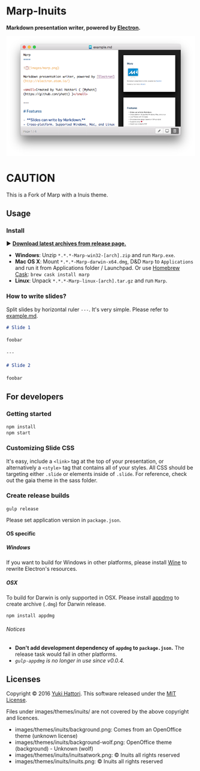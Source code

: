 Marp-Inuits
===========

**Markdown presentation writer, powered by [Electron](http://electron.atom.io/).**

![Marp](screenshot.png)


# CAUTION

This is a Fork of Marp with a Inuis theme.

## Usage

### Install

:arrow_forward: **[Download latest archives from release page.](https://github.com/yhatt/marp/releases)**

- **Windows**: Unzip `*.*.*-Marp-win32-[arch].zip` and run `Marp.exe`.
- **Mac OS X**: Mount `*.*.*-Marp-darwin-x64.dmg`, D&D `Marp` to `Applications` and run it from Applications folder / Launchpad. Or use [Homebrew](http://brew.sh) [Cask](https://caskroom.github.io): `brew cask install marp`
- **Linux**: Unpack `*.*.*-Marp-linux-[arch].tar.gz` and run `Marp`.

### How to write slides?

Split slides by horizontal ruler `---`. It's very simple. Please refer to [example.md](https://raw.githubusercontent.com/yhatt/marp/master/example.md).

```md
# Slide 1

foobar

---

# Slide 2

foobar
```

## For developers

### Getting started

```
npm install
npm start
```

### Customizing Slide CSS

It's easy, include a `<link>` tag at the top of your presentation, or alternatively a `<style>` tag that contains all of your styles. All CSS should be targeting either `.slide` or elements inside of `.slide`. For reference, check out the gaia theme in the sass folder.

### Create release builds

```
gulp release
```

Please set application version in `package.json`.

#### OS specific

##### Windows

If you want to build for Windows in other platforms, please install [Wine](https://www.winehq.org/) to rewrite Electron's resources.

##### OSX

To build for Darwin is only supported in OSX. Please install [appdmg](https://github.com/LinusU/node-appdmg) to create archive (`.dmg`) for Darwin release.

```
npm install appdmg
```

###### Notices

- **Don't add development dependency of `appdmg` to `package.json`.** The release task would fail in other platforms.
- *`gulp-appdmg` is no longer in use since v0.0.4.*

## Licenses

Copyright &copy; 2016 [Yuki Hattori](https://github.com/yhatt).
This software released under the [MIT License](https://github.com/yhatt/marp/blob/master/LICENSE).

Files under images/themes/inuits/ are not covered by the above copyright and
licences.

- images/themes/inuits/background.png: Comes from an OpenOffice theme (unknown license)
- images/themes/inuits/background-wolf.png: OpenOffice theme (background) - Unknown (wolf)
- images/themes/inuits/inuitsatwork.png: &copy; Inuits all rights reserved
- images/themes/inuits/inuits.png: &copy; Inuits all rights reserved

